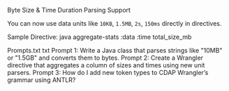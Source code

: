  Byte Size & Time Duration Parsing Support

You can now use data units like `10KB`, `1.5MB`, `2s`, `150ms` directly in directives.

Sample Directive:
java
aggregate-stats :data :time total_size_mb 


 Prompts.txt 
txt
Prompt 1: Write a Java class that parses strings like "10MB" or "1.5GB" and converts them to bytes.
Prompt 2: Create a Wrangler directive that aggregates a column of sizes and times using new unit parsers.
Prompt 3: How do I add new token types to CDAP Wrangler’s grammar using ANTLR?

